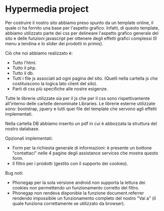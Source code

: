 # Hypermedia project
Per costruire il nostro sito abbiamo preso spunto da un template online, il quale ci ha fornito una base per l'aspetto grafico. Infatti, di questo template, abbiamo utilizzato parte dei css per delineare l'aspetto grafico generale del sito e delle funzioni javascript per ottenere degli effetti grafici complessi (Il menu a tendina e lo slider dei prodotti in primis).

Ciò che noi abbiamo realizzato è:
<ul>
<li>Tutto l'html.</li>
<li>Tutto il php.</li>
<li>Tutto il db.</li>
<li>Tutti i file js associati ad ogni pagina del sito. (Quelli nella cartella js che costituiscono la logica lato client del sito).</li>
<li>Parti di css più specifiche alle nostre esigenze.</li>
</ul>

Tutte le librerie utilizzate sia per il js che per il css sono rispettivamente all'interno delle cartelle denominate Libraries.
Le librerie esterne utilizzate sono: bootstrap, jquery e tutti quei file del template che servono agli effetti implementati.

Nella cartella DB abbiamo inserito un pdf in cui è abbozzata la struttura del nostro database.

Opzionali implementati:
<ul>
<li>Form per la richiesta generale di informazioni: è presente un bottone "contattaci" nelle 4 pagine degli assistance services che mostra questo form.</li>
<li>Il filtro per i prodotti (gestito con il supporto dei cookies).</li>
</ul>

Bug noti:
<ul>
<li>Phonegap per la sola versione android non supporta la lettura dei cookies non permettendo un funzionamento corretto del filtro.</li>
<li>Phonegap non rendeva disponibie la funzione document.referrer rendendo impossibile un funzionamento completo del nostro "Vai a" (il quale funziona correttamente se utilizzato da browser).</li>
</ul>
